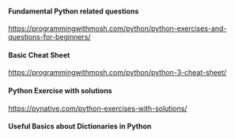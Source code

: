 #### Fundamental Python related questions
https://programmingwithmosh.com/python/python-exercises-and-questions-for-beginners/

#### Basic Cheat Sheet
https://programmingwithmosh.com/python/python-3-cheat-sheet/

#### Python Exercise with solutions
https://pynative.com/python-exercises-with-solutions/

#### Useful Basics about Dictionaries in Python
